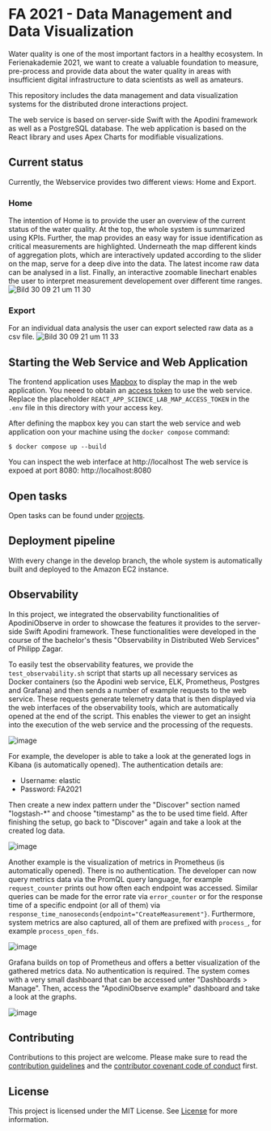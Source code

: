 # FA 2021 - Data Management and Data Visualization

Water quality is one of the most important factors in a healthy ecosystem.
In Ferienakademie 2021, we want to create a valuable foundation to measure, pre-process and provide data about the water quality in areas with insufficient digital infrastructure to data scientists as well as amateurs.

This repository includes the data management and data visualization systems for the distributed drone interactions project.

The web service is based on server-side Swift with the Apodini framework as well as a PostgreSQL database.
The web application is based on the React library and uses Apex Charts for modifiable visualizations.

## Current status

Currently, the Webservice provides two different views: Home and Export.

### Home
The intention of Home is to provide the user an overview of the current status of the water quality. At the top, the whole system is summarized using KPIs. Further, the map provides an easy way for issue identification as critical measurements are highlighted. Underneath the map different kinds of aggregation plots, which are interactively updated according to the slider on the map, serve for a deep dive into the data. The latest income raw data can be analysed in a list. Finally, an interactive zoomable linechart enables the user to interpret measurement developement over different time ranges.
![Bild 30 09 21 um 11 30](https://user-images.githubusercontent.com/56644209/135427140-76cbd4a5-98ba-4bcc-9f9a-d2dc5d85a607.jpeg)

### Export
For an individual data analysis the user can export selected raw data as a csv file.
![Bild 30 09 21 um 11 33](https://user-images.githubusercontent.com/56644209/135427381-4f17ad04-961a-4f7b-85d6-c9c46ac1f628.jpeg)

## Starting the Web Service and Web Application

The frontend application uses [Mapbox](https://www.mapbox.com/) to display the map in the web application. You neeed to obtain an [access token](https://docs.mapbox.com/api/overview/#access-tokens-and-token-scopes) to use the web service. Replace the placeholder `REACT_APP_SCIENCE_LAB_MAP_ACCESS_TOKEN` in the `.env` file in this directory with your access key.

After defining the mapbox key you can start the web service and web application oon your machine using the `docker compose` command:
```
$ docker compose up --build
```

You can inspect the  web interface at http://localhost
The web service is expoed at port 8080: http://localhost:8080

## Open tasks

Open tasks can be found under [projects](https://github.com/fa21-collaborative-drone-interactions/ScienceLabWebservice/projects/1).

## Deployment pipeline

With every change in the develop branch, the whole system is automatically built and deployed to the Amazon EC2 instance.

## Observability

In this project, we integrated the observability functionalities of ApodiniObserve in order to showcase the features it provides to the server-side Swift Apodini framework. These functionalities were developed in the course of the bachelor's thesis "Observability in Distributed Web Services" of Philipp Zagar.

To easily test the observability features, we provide the `test_observability.sh` script that starts up all necessary services as Docker containers (so the Apodini web service, ELK, Prometheus, Postgres and Grafana) and then sends a number of example requests to the web service. These requests generate telemetry data that is then displayed via the web interfaces of the observability tools, which are automatically opened at the end of the script. This enables the viewer to get an insight into the execution of the web service and the processing of the requests.

![image](https://user-images.githubusercontent.com/25406915/140191734-1f98917c-800f-4aaa-be52-91c3c55ba936.png)

For example, the developer is able to take a look at the generated logs in Kibana (is automatically opened). The authentication details are:
- Username: elastic
- Password: FA2021

Then create a new index pattern under the "Discover" section named "logstash-*" and choose "timestamp" as the to be used time field. After finishing the setup, go back to "Discover" again and take a look at the created log data.

![image](https://user-images.githubusercontent.com/25406915/140191244-77fe2951-200f-45b7-b3af-528802c58848.png)

Another example is the visualization of metrics in Prometheus (is automatically opened). There is no authentication.
The developer can now query metrics data via the PromQL query language, for example `request_counter` prints out how often each endpoint was accessed.
Similar queries can be made for the error rate via `error_counter` or for the response time of a specific endpoint (or all of them) via `response_time_nanoseconds{endpoint="CreateMeasurement"}`. Furthermore, system metrics are also captured, all of them are prefixed with `process_`, for example `process_open_fds`.

![image](https://user-images.githubusercontent.com/25406915/140191320-7e86557a-c65e-4e62-9936-ce348afb2650.png)

Grafana builds on top of Prometheus and offers a better visualization of the gathered metrics data. No authentication is required.
The system comes with a very small dashboard that can be accessed unter "Dashboards > Manage". Then, access the "ApodiniObserve example" dashboard and take a look at the graphs.

![image](https://user-images.githubusercontent.com/25406915/140191378-ddd6d99f-87ff-42f2-9710-8e2f65d92d3d.png)

## Contributing
Contributions to this project are welcome. Please make sure to read the [contribution guidelines](https://github.com/Apodini/.github/blob/main/CONTRIBUTING.md) and the [contributor covenant code of conduct](https://github.com/Apodini/.github/blob/main/CODE_OF_CONDUCT.md) first.

## License
This project is licensed under the MIT License. See [License](https://github.com/fa21-collaborative-drone-interactions/ScienceLabWebservice/blob/develop/LICENSE) for more information.
